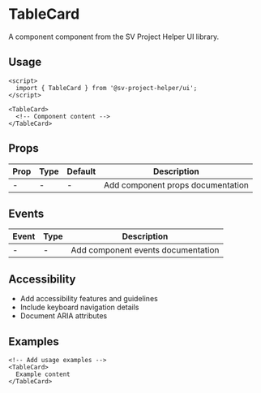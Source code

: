 # TableCard

A component component from the SV Project Helper UI library.

## Usage

```svelte
<script>
  import { TableCard } from '@sv-project-helper/ui';
</script>

<TableCard>
  <!-- Component content -->
</TableCard>
```

## Props

| Prop | Type | Default | Description |
|------|------|---------|-------------|
| - | - | - | Add component props documentation |

## Events

| Event | Type | Description |
|-------|------|-------------|
| - | - | Add component events documentation |

## Accessibility

- Add accessibility features and guidelines
- Include keyboard navigation details
- Document ARIA attributes

## Examples

```svelte
<!-- Add usage examples -->
<TableCard>
  Example content
</TableCard>
```